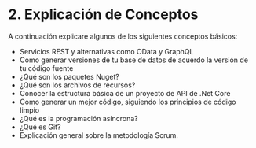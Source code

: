 # 2. Explicación de Conceptos

A continuación explicare algunos de los siguientes conceptos básicos:

* Servicios REST y alternativas como OData y GraphQL
* Como generar versiones de tu base de datos de acuerdo la versión de tu código fuente
* ¿Qué son los paquetes Nuget?
* ¿Qué son los archivos de recursos? 
* Conocer la estructura básica de un proyecto de API de .Net Core
* Como generar un mejor código, siguiendo los principios de código limpio
* ¿Qué es la programación asíncrona?
* ¿Qué es Git?
* Explicación general sobre la metodología Scrum.





